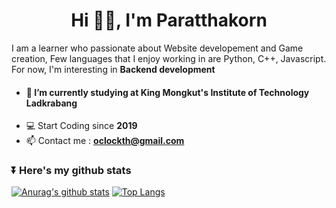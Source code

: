 <h1 align="center"> Hi 👋🏼, I'm Paratthakorn</h1>

I am a learner who passionate about Website developement and Game creation, Few languages that I enjoy working in are Python, C++, Javascript. For now, I'm interesting in <strong>Backend development</strong>

  - #### 🏫 I’m currently studying at <strong>King Mongkut's Institute of Technology Ladkrabang</strong>
  - 💻 Start Coding since **2019**
  - 📫 Contact me : **oclockth@gmail.com**
### ⏬ Here's my github stats 
[![Anurag's github stats](https://github-readme-stats.vercel.app/api?username=Clockwick&show_icons=true&theme=radical&hide=issues)](https://github.com/anuraghazra/github-readme-stats) 
[![Top Langs](https://github-readme-stats.vercel.app/api/top-langs/?username=Clockwick&layout=compact&theme=radical)](https://github.com/anuraghazra/github-readme-stats)








